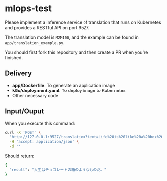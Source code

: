 # mlops-test
Please implement a inference service of translation that runs on Kubernetes and provides a RESTful API on port 9527.

The translation model is `M2M100`, and the example can be found in `app/translation_example.py`.

You should first fork this repository and then create a PR when you're finished.


## Delivery
- **app/Dockerfile**: To generate an application image
- **k8s/deployment.yaml**: To deploy image to Kubernetes
- Other necessary code

## Input/Ouput

When you execute this command:
```bash
curl -X 'POST' \
  'http://127.0.0.1:9527/translation?text=Life%20is%20like%20a%20box%20of%20chocolates.&source_language=en&target_language=ja' \
  -H 'accept: application/json' \
  -d ''
```

Should return:
```bash
{
  "result": "人生はチョコレートの箱のようなものだ。"
}
```
